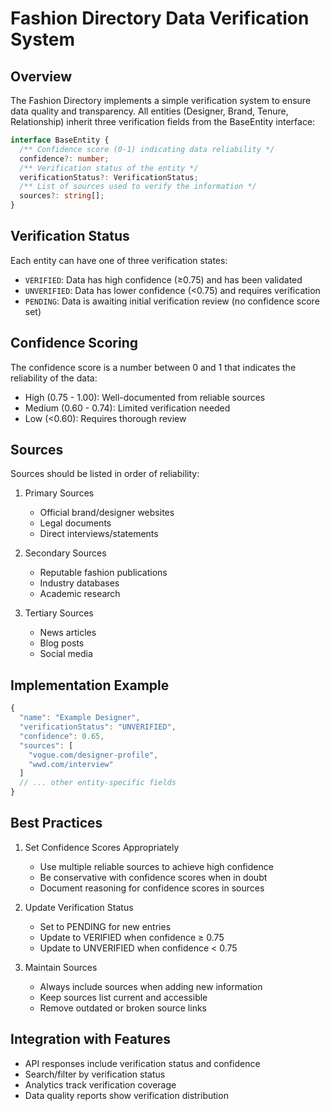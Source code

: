 # Fashion Directory Data Verification System

## Overview
The Fashion Directory implements a simple verification system to ensure data quality and transparency. All entities (Designer, Brand, Tenure, Relationship) inherit three verification fields from the BaseEntity interface:

```typescript
interface BaseEntity {
  /** Confidence score (0-1) indicating data reliability */
  confidence?: number;
  /** Verification status of the entity */
  verificationStatus?: VerificationStatus;
  /** List of sources used to verify the information */
  sources?: string[];
}
```

## Verification Status

Each entity can have one of three verification states:
- `VERIFIED`: Data has high confidence (≥0.75) and has been validated
- `UNVERIFIED`: Data has lower confidence (<0.75) and requires verification
- `PENDING`: Data is awaiting initial verification review (no confidence score set)

## Confidence Scoring

The confidence score is a number between 0 and 1 that indicates the reliability of the data:
- High (0.75 - 1.00): Well-documented from reliable sources
- Medium (0.60 - 0.74): Limited verification needed
- Low (<0.60): Requires thorough review

## Sources

Sources should be listed in order of reliability:

1. Primary Sources
   - Official brand/designer websites
   - Legal documents
   - Direct interviews/statements

2. Secondary Sources
   - Reputable fashion publications
   - Industry databases
   - Academic research

3. Tertiary Sources
   - News articles
   - Blog posts
   - Social media

## Implementation Example
```typescript
{
  "name": "Example Designer",
  "verificationStatus": "UNVERIFIED",
  "confidence": 0.65,
  "sources": [
    "vogue.com/designer-profile",
    "wwd.com/interview"
  ]
  // ... other entity-specific fields
}
```

## Best Practices

1. Set Confidence Scores Appropriately
   - Use multiple reliable sources to achieve high confidence
   - Be conservative with confidence scores when in doubt
   - Document reasoning for confidence scores in sources

2. Update Verification Status
   - Set to PENDING for new entries
   - Update to VERIFIED when confidence ≥ 0.75
   - Update to UNVERIFIED when confidence < 0.75

3. Maintain Sources
   - Always include sources when adding new information
   - Keep sources list current and accessible
   - Remove outdated or broken source links

## Integration with Features

- API responses include verification status and confidence
- Search/filter by verification status
- Analytics track verification coverage
- Data quality reports show verification distribution
